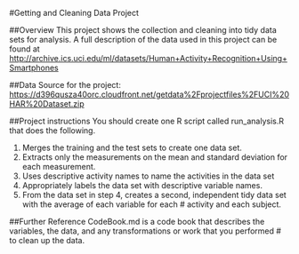 #Getting and Cleaning Data Project

##Overview
This project shows the collection and cleaning into tidy data sets for analysis. A full description of the data used in this project can be found at
http://archive.ics.uci.edu/ml/datasets/Human+Activity+Recognition+Using+Smartphones

##Data Source for the project:
https://d396qusza40orc.cloudfront.net/getdata%2Fprojectfiles%2FUCI%20HAR%20Dataset.zip

##Project instructions
You should create one R script called run_analysis.R that does the following. 
1. Merges the training and the test sets to create one data set. 
2. Extracts only the measurements on the mean and standard deviation for each measurement. 
3. Uses descriptive activity names to name the activities in the data set 
4. Appropriately labels the data set with descriptive variable names. 
5. From the data set in step 4, creates a second, independent tidy data set with the average of each variable for each  #   activity and each subject.

##Further Reference
CodeBook.md is a code book that describes the variables, the data, and any transformations or work that you performed  # to clean up the data. 
